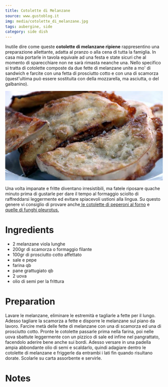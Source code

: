 ```yaml
---
title: Cotolette di Melanzane
source: www.gustoblog.it
img: media/cotolette_di_melanzane.jpg
tags: aubergine, side
category: side dish
---
```


Inutile dire come queste **cotolette di melanzane ripiene** rappresentino una preparazione allettante, adatta al pranzo o alla cena di tutta la famiglia. In casa mia portarle in tavola equivale ad una festa e state sicuri che al momento di sparecchiare non ne sarà rimasta neanche una. Nello specifico si tratta di cotolette composte da due fette di melanzane unite a mo' di sandwich e farcite con una fetta di prosciutto cotto e con una di scamorza (quest'ultima può essere sostituita con della mozzarella, ma asciutta, o del galbanino).

![Cotolette di Melanzane](media/cotolette_di_melanzane.jpg)

Una volta impanate e fritte diventano irresistibili, ma fatele riposare quache minuto prima di gustarle per dare il tempo al formaggio sciolto di raffreddarsi leggermente ed evitare spiacevoli ustioni alla lingua. Su questo genere vi consiglio di provare anche[ le cotolette di peperoni al forno](http://www.gustoblog.it/post/137444/cotolette-di-peperoni-al-forno-la-ricetta-di-un-secondo-piatto-originale) e[ quelle di funghi pleurotus.](http://www.gustoblog.it/post/138052/come-preparare-le-cotolette-di-funghi-pleurotus)

Ingredients
===========

* 2 melanzane viola lunghe
* 200gr di scamorza o formaggio filante
* 100gr di prosciutto cotto affettato
* sale e pepe
* farina qb
* pane grattugiato qb
* 2 uova
* olio di semi per la frittura

Preparation
===========

Lavare le melanzane, eliminare le estremità e tagliarle a fette per il lungo. Adesso tagliare la scamorza a fette e disporre le melanzane sul piano da lavoro. Farcire metà delle fette di melanzane con una di scamorza ed una di prosciutto cotto. Pronte le cotolette passarle prima nella farina, poi nelle uova sbattute leggermente con un pizzico di sale ed infine nel pangrattato, facendolo aderire bene anche sui bordi. Adesso versare in una padella ampia abbondante olio di semi e scaldarlo, quindi adagiare dentro le cotolette di melanzane e friggerle da entrambi i lati fin quando risultano dorate. Scolarle su carta assorbente e servirle.

Notes
=====
